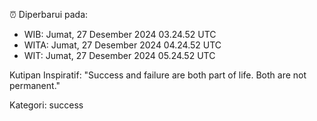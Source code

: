 ⏰ Diperbarui pada:
- WIB: Jumat, 27 Desember 2024 03.24.52 UTC
- WITA: Jumat, 27 Desember 2024 04.24.52 UTC
- WIT: Jumat, 27 Desember 2024 05.24.52 UTC

Kutipan Inspiratif:
"Success and failure are both part of life. Both are not permanent."


Kategori: success

